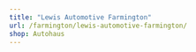 ```yaml
---
title: "Lewis Automotive Farmington"
url: /farmington/lewis-automotive-farmington/
shop: Autohaus
---
```

